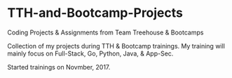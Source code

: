 # TTH-and-Bootcamp-Projects
Coding Projects &amp; Assignments from Team Treehouse &amp; Bootcamps

Collection of my projects during TTH & Bootcamp trainings.
My training will mainly focus on Full-Stack, Go, Python, Java, & App-Sec.

Started trainings on Novmber, 2017. 
